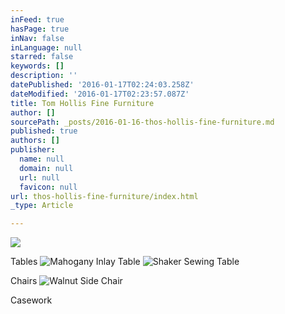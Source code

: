 ```yaml
---
inFeed: true
hasPage: true
inNav: false
inLanguage: null
starred: false
keywords: []
description: ''
datePublished: '2016-01-17T02:24:03.258Z'
dateModified: '2016-01-17T02:23:57.087Z'
title: Tom Hollis Fine Furniture
author: []
sourcePath: _posts/2016-01-16-thos-hollis-fine-furniture.md
published: true
authors: []
publisher:
  name: null
  domain: null
  url: null
  favicon: null
url: thos-hollis-fine-furniture/index.html
_type: Article

---
```

![](https://s3-us-west-2.amazonaws.com/the-grid-img/p/81ad0691727db0e14ec79ea7deb4b5ee4856265e.jpg)

Tables
![Mahogany Inlay Table](https://s3-us-west-2.amazonaws.com/the-grid-img/p/a32cce8d42a8aed4a81fde3aa4b631e148c36305.jpg)
![Shaker Sewing Table](https://s3-us-west-2.amazonaws.com/the-grid-img/p/a2e730f75e8746dd5b75cc07c8f22a6e321619d9.jpg)

Chairs
![Walnut Side Chair](https://s3-us-west-2.amazonaws.com/the-grid-img/p/a4cf76ad13f38d247d49b71570d77d5f3a298cad.jpg)

Casework
